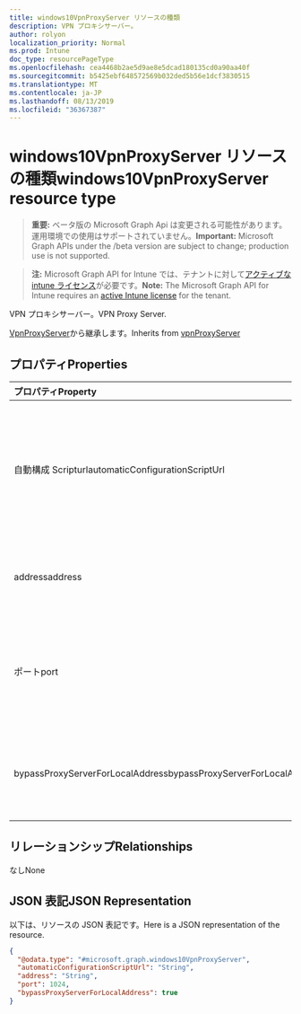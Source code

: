 ```yaml
---
title: windows10VpnProxyServer リソースの種類
description: VPN プロキシサーバー。
author: rolyon
localization_priority: Normal
ms.prod: Intune
doc_type: resourcePageType
ms.openlocfilehash: cea4468b2ae5d9ae8e5dcad180135cd0a90aa40f
ms.sourcegitcommit: b5425ebf648572569b032ded5b56e1dcf3830515
ms.translationtype: MT
ms.contentlocale: ja-JP
ms.lasthandoff: 08/13/2019
ms.locfileid: "36367387"
---
```

# <a name="windows10vpnproxyserver-resource-type"></a><span data-ttu-id="4789c-103">windows10VpnProxyServer リソースの種類</span><span class="sxs-lookup"><span data-stu-id="4789c-103">windows10VpnProxyServer resource type</span></span>

> <span data-ttu-id="4789c-104">**重要:** ベータ版の Microsoft Graph Api は変更される可能性があります。運用環境での使用はサポートされていません。</span><span class="sxs-lookup"><span data-stu-id="4789c-104">**Important:** Microsoft Graph APIs under the /beta version are subject to change; production use is not supported.</span></span>

> <span data-ttu-id="4789c-105">**注:** Microsoft Graph API for Intune では、テナントに対して[アクティブな intune ライセンス](https://go.microsoft.com/fwlink/?linkid=839381)が必要です。</span><span class="sxs-lookup"><span data-stu-id="4789c-105">**Note:** The Microsoft Graph API for Intune requires an [active Intune license](https://go.microsoft.com/fwlink/?linkid=839381) for the tenant.</span></span>

<span data-ttu-id="4789c-106">VPN プロキシサーバー。</span><span class="sxs-lookup"><span data-stu-id="4789c-106">VPN Proxy Server.</span></span>


<span data-ttu-id="4789c-107">[VpnProxyServer](../resources/intune-deviceconfig-vpnproxyserver.md)から継承します。</span><span class="sxs-lookup"><span data-stu-id="4789c-107">Inherits from [vpnProxyServer](../resources/intune-deviceconfig-vpnproxyserver.md)</span></span>

## <a name="properties"></a><span data-ttu-id="4789c-108">プロパティ</span><span class="sxs-lookup"><span data-stu-id="4789c-108">Properties</span></span>
|<span data-ttu-id="4789c-109">プロパティ</span><span class="sxs-lookup"><span data-stu-id="4789c-109">Property</span></span>|<span data-ttu-id="4789c-110">型</span><span class="sxs-lookup"><span data-stu-id="4789c-110">Type</span></span>|<span data-ttu-id="4789c-111">説明</span><span class="sxs-lookup"><span data-stu-id="4789c-111">Description</span></span>|
|:---|:---|:---|
|<span data-ttu-id="4789c-112">自動構成 Scripturl</span><span class="sxs-lookup"><span data-stu-id="4789c-112">automaticConfigurationScriptUrl</span></span>|<span data-ttu-id="4789c-113">String</span><span class="sxs-lookup"><span data-stu-id="4789c-113">String</span></span>|<span data-ttu-id="4789c-114">プロキシの自動構成スクリプトの url。</span><span class="sxs-lookup"><span data-stu-id="4789c-114">Proxy's automatic configuration script url.</span></span> <span data-ttu-id="4789c-115">[VpnProxyServer](../resources/intune-deviceconfig-vpnproxyserver.md)から継承します。</span><span class="sxs-lookup"><span data-stu-id="4789c-115">Inherited from [vpnProxyServer](../resources/intune-deviceconfig-vpnproxyserver.md)</span></span>|
|<span data-ttu-id="4789c-116">address</span><span class="sxs-lookup"><span data-stu-id="4789c-116">address</span></span>|<span data-ttu-id="4789c-117">String</span><span class="sxs-lookup"><span data-stu-id="4789c-117">String</span></span>|<span data-ttu-id="4789c-118">連絡先.</span><span class="sxs-lookup"><span data-stu-id="4789c-118">Address.</span></span> <span data-ttu-id="4789c-119">[VpnProxyServer](../resources/intune-deviceconfig-vpnproxyserver.md)から継承します。</span><span class="sxs-lookup"><span data-stu-id="4789c-119">Inherited from [vpnProxyServer](../resources/intune-deviceconfig-vpnproxyserver.md)</span></span>|
|<span data-ttu-id="4789c-120">ポート</span><span class="sxs-lookup"><span data-stu-id="4789c-120">port</span></span>|<span data-ttu-id="4789c-121">Int32</span><span class="sxs-lookup"><span data-stu-id="4789c-121">Int32</span></span>|<span data-ttu-id="4789c-122">ポート.</span><span class="sxs-lookup"><span data-stu-id="4789c-122">Port.</span></span> <span data-ttu-id="4789c-123">[VpnProxyServer](../resources/intune-deviceconfig-vpnproxyserver.md)から継承された有効な値 0 ~ 65535</span><span class="sxs-lookup"><span data-stu-id="4789c-123">Valid values 0 to 65535 Inherited from [vpnProxyServer](../resources/intune-deviceconfig-vpnproxyserver.md)</span></span>|
|<span data-ttu-id="4789c-124">bypassProxyServerForLocalAddress</span><span class="sxs-lookup"><span data-stu-id="4789c-124">bypassProxyServerForLocalAddress</span></span>|<span data-ttu-id="4789c-125">Boolean</span><span class="sxs-lookup"><span data-stu-id="4789c-125">Boolean</span></span>|<span data-ttu-id="4789c-126">ローカルアドレスにはプロキシサーバーを使用しないでください。</span><span class="sxs-lookup"><span data-stu-id="4789c-126">Bypass proxy server for local address.</span></span>|

## <a name="relationships"></a><span data-ttu-id="4789c-127">リレーションシップ</span><span class="sxs-lookup"><span data-stu-id="4789c-127">Relationships</span></span>
<span data-ttu-id="4789c-128">なし</span><span class="sxs-lookup"><span data-stu-id="4789c-128">None</span></span>

## <a name="json-representation"></a><span data-ttu-id="4789c-129">JSON 表記</span><span class="sxs-lookup"><span data-stu-id="4789c-129">JSON Representation</span></span>
<span data-ttu-id="4789c-130">以下は、リソースの JSON 表記です。</span><span class="sxs-lookup"><span data-stu-id="4789c-130">Here is a JSON representation of the resource.</span></span>
<!-- {
  "blockType": "resource",
  "@odata.type": "microsoft.graph.windows10VpnProxyServer"
}
-->
``` json
{
  "@odata.type": "#microsoft.graph.windows10VpnProxyServer",
  "automaticConfigurationScriptUrl": "String",
  "address": "String",
  "port": 1024,
  "bypassProxyServerForLocalAddress": true
}
```



